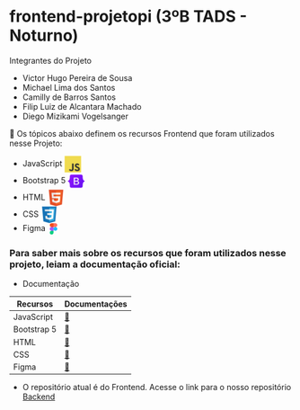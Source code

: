 # frontend-projetopi (3ºB TADS - Noturno)

Integrantes do Projeto

* Victor Hugo Pereira de Sousa 
* Michael Lima dos Santos 
* Camilly de Barros Santos 
* Filip Luiz de Alcantara Machado
* Diego Mizikami Vogelsanger 



:memo: Os tópicos abaixo definem os recursos Frontend que foram utilizados nesse Projeto:

* JavaScript <img align="center" alt="js" height="30" width="30" src="https://github.com/devicons/devicon/blob/master/icons/javascript/javascript-original.svg"/>
* Bootstrap 5 <img align="center" alt="bootstrap" height="30" width="30" src="https://github.com/devicons/devicon/blob/master/icons/bootstrap/bootstrap-original.svg"/>
* HTML <img align="center" alt="html" height="30" width="30" src="https://github.com/devicons/devicon/blob/master/icons/html5/html5-original.svg"/>
* CSS <img align="center" alt="css" height="30" width="30" src="https://github.com/devicons/devicon/blob/master/icons/css3/css3-original.svg"/>
* Figma <img align="center" alt="figma" height="20" width="20" src="https://github.com/devicons/devicon/blob/master/icons/figma/figma-original.svg"/>


### Para saber mais sobre os recursos que foram utilizados nesse projeto, leiam a documentação oficial:

- Documentação

| Recursos          | Documentações           |
| ----------------- |:----------------------- |
| JavaScript        | [:link:][JavaScript]   |
| Bootstrap 5       | [:link:][BootStrap 5]  |
| HTML              | [:link:][HTML]         |
| CSS               | [:link:][CSS]          | 
| Figma             | [:link:][Figma]        |

[JavaScript]: https://developer.mozilla.org/pt-BR/docs/Web/JavaScript
[Bootstrap 5]: https://getbootstrap.com/docs/5.0/getting-started/introduction/
[HTML]: https://developer.mozilla.org/pt-BR/docs/Web/HTML
[CSS]: https://developer.mozilla.org/pt-BR/docs/Web/CSS
[Figma]: https://www.figma.com/community/tag/documentation/files


- O repositório atual é do Frontend. Acesse o link para o nosso repositório [Backend](https://github.com/michaelPI90/backend-projetopi)
